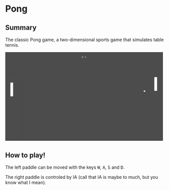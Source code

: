 # Pong
## Summary

The classic Pong game, a two-dimensional sports game that simulates table tennis.

<img src="../screenshots/Pong.png" width="500" />

## How to play!

The left paddle can be moved with the keys <kbd>W</kbd>, <kbd>A</kbd>, <kbd>S</kbd> and <kbd>D</kbd>.

The right paddle is controled by IA (call that IA is maybe to much, but you know what I mean).
